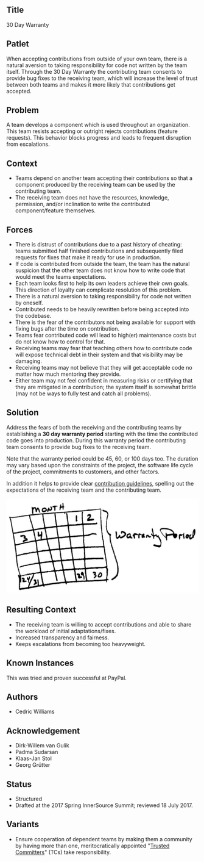 ## Title

30 Day Warranty

## Patlet

When accepting contributions from outside of your own team, there is a natural aversion to taking responsibility for code not written by the team itself. Through the 30 Day Warranty the contributing team consents to provide bug fixes to the receiving team, which will increase the level of trust between both teams and makes it more likely that contributions get accepted.

## Problem

A team develops a component which is used throughout an organization.  This team resists accepting or outright rejects contributions (feature requests).  This behavior blocks progress and leads to frequent disruption from escalations.

## Context

- Teams depend on another team accepting their contributions so that a component produced by the receiving team can be used by the contributing team.
- The receiving team does not have the resources, knowledge, permission, and/or inclination to write the contributed component/feature themselves.

## Forces

- There is distrust of contributions due to a past history of cheating: teams submitted half finished contributions and subsequently filed requests for fixes that make it ready for use in production.
- If code is contributed from outside the team, the team has the natural suspicion that the other team does not know how to write code that would meet the teams expectations.
- Each team looks first to help its own leaders achieve their own goals. This direction of loyalty can complicate resolution of this problem.
- There is a natural aversion to taking responsibility for code not written by oneself.
- Contributed needs to be heavily rewritten before being accepted into the codebase.
- There is the fear of the contributors not being available for support with fixing bugs after the time on contribution.
- Teams fear contributed code will lead to high(er) maintenance costs but do not know how to control for that.
- Receiving teams may fear that teaching others how to contribute code will expose technical debt in their system and that visibility may be damaging.
- Receiving teams may not believe that they will get acceptable code no matter how much mentoring they provide.
- Either team may not feel confident in measuring risks or certifying that they are mitigated in a contribution; the system itself is somewhat brittle (may not be ways to fully test and catch all problems).

## Solution

Address the fears of both the receiving and the contributing teams by establishing a **30 day warranty period** starting with the time the contributed code goes into production. During this warranty period the contributing team consents to provide bug fixes to the receiving team.

Note that the warranty period could be 45, 60, or 100 days too. The duration may vary based upon the constraints of the project, the software life cycle of the project, commitments to customers, and other factors.

In addition it helps to provide clear [contribution guidelines](./project-setup/base-documentation.md), spelling out the expectations of the receiving team and the contributing team.

![30 Day Warranty](../../assets/img/thirtydaywarranty.jpg)

## Resulting Context

- The receiving team is willing to accept contributions and able to share the workload of initial adaptations/fixes.
- Increased transparency and fairness.
- Keeps escalations from becoming too heavyweight.

## Known Instances

This was tried and proven successful at PayPal.

## Authors

- Cedric Williams

## Acknowledgement

- Dirk-Willem van Gulik
- Padma Sudarsan
- Klaas-Jan Stol
- Georg Grütter

## Status

* Structured
* Drafted at the 2017 Spring InnerSource Summit; reviewed 18 July 2017.

## Variants

- Ensure cooperation of dependent teams by making them a community by having more than one, meritocratically appointed "[Trusted Committers](./trusted-committer.md)" (TCs) take responsibility.
